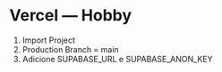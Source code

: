 # Vercel — Hobby

1. Import Project
2. Production Branch = main
3. Adicione SUPABASE_URL e SUPABASE_ANON_KEY
